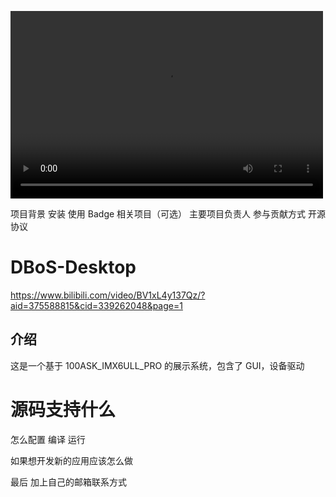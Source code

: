 <video src="https://www.bilibili.com/video/BV1xL4y137Qz" controls="controls" width="500" height="300">您的浏览器不支持播放该视频！</video>


项目背景
安装
使用
Badge
相关项目（可选）
主要项目负责人
参与贡献方式
开源协议


# DBoS-Desktop


https://www.bilibili.com/video/BV1xL4y137Qz/?aid=375588815&cid=339262048&page=1


## 介绍

这是一个基于 100ASK_IMX6ULL_PRO 的展示系统，包含了 GUI，设备驱动







# 源码支持什么







怎么配置 编译 运行



如果想开发新的应用应该怎么做 



 最后 加上自己的邮箱联系方式
 

